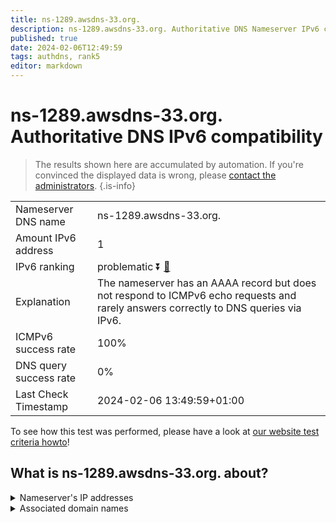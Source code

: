 ```yaml
---
title: ns-1289.awsdns-33.org.
description: ns-1289.awsdns-33.org. Authoritative DNS Nameserver IPv6 compatibility
published: true
date: 2024-02-06T12:49:59
tags: authdns, rank5
editor: markdown
---
```


# ns-1289.awsdns-33.org. Authoritative DNS IPv6 compatibility

> The results shown here are accumulated by automation. If you're convinced the displayed data is wrong, please [contact the administrators](/howto/chat). 
{.is-info}




|   |   |
| - | - |
| Nameserver DNS name | ns-1289.awsdns-33.org.
| Amount IPv6 address | 1
| IPv6 ranking | problematic :arrow_double_down: [🔗](/howto/ranking) |
| Explanation | The nameserver has an AAAA record but does not respond to ICMPv6 echo requests and rarely answers correctly to DNS queries via IPv6. |
| ICMPv6 success rate | 100%|
| DNS query success rate | 0% |
| Last Check Timestamp | 2024-02-06 13:49:59+01:00 |

To see how this test was performed, please have a look at [our website test criteria howto](/howto/testcriteria/authdns)!


## What is ns-1289.awsdns-33.org. about?




<details>
<summary>Nameserver's IP addresses</summary>

2600:9000:5305:900::1

</details>



<details>
<summary>Associated domain names</summary>

www.docker.com

</details>
